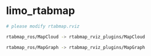 # limo_rtabmap

```bash
# please modify rtabmap.rviz

rtabmap_ros/MapCloud -> rtabmap_rviz_plugins/MapCloud

rtabmap_ros/MapGraph -> rtabmap_rviz_plugins/MapGraph
```